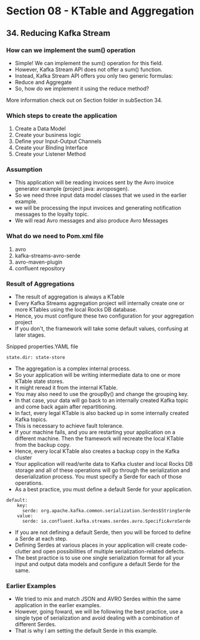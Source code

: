 # Section 08 - KTable and Aggregation

## 34. Reducing Kafka Stream

### How can we implement the sum() operation

- Simple! We can implement the sum() operation for this field.
- However, Kafka Stream API does not offer a sum() function.
- Instead, Kafka Stream API offers you only two generic formulas:
- Reduce and Aggregate
- So, how do we implement it using the reduce method?

More information check out on Section folder in subSection 34.

### Which steps to create the application

1. Create a Data Model
2. Create your business logic
3. Define your Input-Output Channels
4. Create your Binding Interface
5. Create your Listener Method

### Assumption

- This application will be reading invoices sent by the Avro invoice generator example (project java: avroposgen).
- So we need three input data model classes that we used in the earlier example.
- we will be processing the input invoices and generating notification messages to the loyalty topic.
- We will read Avro messages and also produce Avro Messages

### What do we need to Pom.xml file

1. avro
2. kafka-streams-avro-serde
3. avro-maven-plugin
4. confluent repository

### Result of Aggregations

- The result of aggregation is always a KTable
- Every Kafka Streams aggregation project will internally create one or more KTables using the local Rocks DB database.
- Hence, you must configure these two configuration for your aggregation project
- If you don't, the framework will take some default values, confusing at later stages.

Snipped properties.YAML file
```
state.dir: state-store
```

- The aggregation is a complex internal process. 
- So your application will be writing intermediate data to one or more KTable state stores.
- It might reread it from the internal KTable.
- You may also need to use the groupBy() and change the grouping key.
- In that case, your data will go back to an internally created Kafka topic and come back again after repartitioning.
- In fact, every legal KTable is also backed up in some internally created Kafka topics.
- This is necessary to achieve fault tolerance.
- If your machine fails, and you are restarting your application on a different machine. Then the framework will recreate
the local KTable from the backup copy.
- Hence, every local KTable also creates a backup copy in the Kafka cluster
- Your application will read/write data to Kafka cluster and local Rocks DB storage and all of these operations will go
  through the serialization and deserialization process. You must specify a Serde for each of those operations.
- As a best practice, you must define a default Serde for your application.

```
default:
    key:
      serde: org.apache.kafka.common.serialization.Serdes$StringSerde
    value:
      serde: io.confluent.kafka.streams.serdes.avro.SpecificAvroSerde

```

- If you are not defining a default Serde, then you will be forced to define a Serde at each step.
- Defining Serdes at various places in your application will create code-clutter and open possibilities of multiple 
serialization-related defects.
- The best practice is to use one single serialization format for all your input and output data models and configure a 
default Serde for the same.


### Earlier Examples

- We tried to mix and match JSON and AVRO Serdes within the same application in the earlier examples.
- However, going foward, we will be following the best practice, use a single type of serialization and avoid dealing with a combination of different Serdes.
- That is why I am setting the default Serde in this example.



